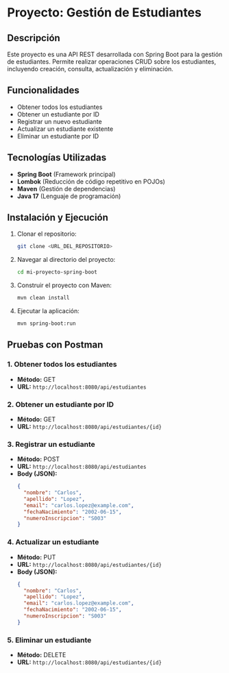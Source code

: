 # Proyecto: Gestión de Estudiantes

## Descripción
Este proyecto es una API REST desarrollada con Spring Boot para la gestión de estudiantes. Permite realizar operaciones CRUD sobre los estudiantes, incluyendo creación, consulta, actualización y eliminación.

## Funcionalidades
- Obtener todos los estudiantes
- Obtener un estudiante por ID
- Registrar un nuevo estudiante
- Actualizar un estudiante existente
- Eliminar un estudiante por ID

## Tecnologías Utilizadas
- **Spring Boot** (Framework principal)
- **Lombok** (Reducción de código repetitivo en POJOs)
- **Maven** (Gestión de dependencias)
- **Java 17** (Lenguaje de programación)

## Instalación y Ejecución
1. Clonar el repositorio:
   ```bash
   git clone <URL_DEL_REPOSITORIO>
   ```
2. Navegar al directorio del proyecto:
   ```bash
   cd mi-proyecto-spring-boot
   ```
3. Construir el proyecto con Maven:
   ```bash
   mvn clean install
   ```
4. Ejecutar la aplicación:
   ```bash
   mvn spring-boot:run
   ```

## Pruebas con Postman
### 1. Obtener todos los estudiantes
- **Método:** GET
- **URL:** `http://localhost:8080/api/estudiantes`

### 2. Obtener un estudiante por ID
- **Método:** GET
- **URL:** `http://localhost:8080/api/estudiantes/{id}`

### 3. Registrar un estudiante
- **Método:** POST
- **URL:** `http://localhost:8080/api/estudiantes`
- **Body (JSON):**
  ```json
  {
    "nombre": "Carlos",
    "apellido": "Lopez",
    "email": "carlos.lopez@example.com",
    "fechaNacimiento": "2002-06-15",
    "numeroInscripcion": "S003"
  }
  ```

### 4. Actualizar un estudiante
- **Método:** PUT
- **URL:** `http://localhost:8080/api/estudiantes/{id}`
- **Body (JSON):**
  ```json
  {
    "nombre": "Carlos",
    "apellido": "Lopez",
    "email": "carlos.lopez@example.com",
    "fechaNacimiento": "2002-06-15",
    "numeroInscripcion": "S003"
  }
  ```

### 5. Eliminar un estudiante
- **Método:** DELETE
- **URL:** `http://localhost:8080/api/estudiantes/{id}`
